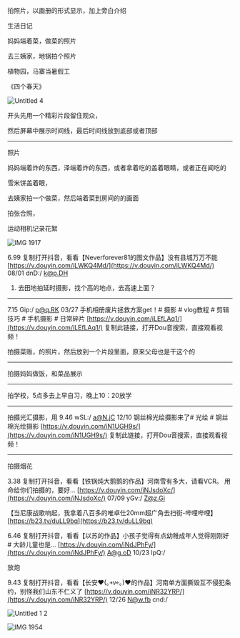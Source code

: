 拍照片，以画册的形式显示，加上旁白介绍

生活日记

妈妈端着菜，做菜的照片

  

去三姨家，地锅拍个照片

  

  

植物园，马寨当暑假工

《四个春天》

![Untitled 4](https://dvlin-notes-assets.oss-cn-beijing.aliyuncs.com/2024/08/30/acvYFxu329bqQcJ7QkedUntitled%204.png)

  

开头先用一个精彩片段留住观众，

然后屏幕中展示时间线，最后时间线放到底部或者顶部

---

  

照片

妈妈端着炸的东西，泽端着炸的东西，或者拿着吃的盖着眼睛，或者正在闻吃的

雪米饼盖着眼，

去姨家拍一个做菜，然后端着菜到房间的的画面

拍张合照，

  

运动相机记录花絮

![IMG 1917](https://dvlin-notes-assets.oss-cn-beijing.aliyuncs.com/2024/08/30/PczTQlFovdOEXUpF1l83IMG_1917.png)

6.99 复制打开抖音，看看【Neverforever81的图文作品】没有县城万万不能 [https://v.douyin.com/iLWKQ4Md/](https://v.douyin.com/iLWKQ4Md/) 08/01 dnD:/ k@p.DH

  

1. 去田地拍延时摄影，找个高的地点，去高速上面？

  

  

---

7.15 Gip:/ p@q.RK 03/27 手机相册废片拯救方案get！# 摄影 # vlog教程 # 剪辑技巧 # 手机摄影 # 日常碎片 [https://v.douyin.com/iLEfLAq1/](https://v.douyin.com/iLEfLAq1/) 复制此链接，打开Dou音搜索，直接观看视频！

拍摄菜贩，的照片，然后放到一个片段里面，原来父母也是干这个的

---

拍摄妈妈做饭，和菜品展示

  

---

拍学校，5点多去上早自习，晚上10：20放学

---

拍摄光汇摄影，用 9.46 wSL:/ a@N.jC 12/10 钢丝棉光绘摄影来了# 光绘 # 钢丝棉光绘摄影 [https://v.douyin.com/iN1UGH9s/](https://v.douyin.com/iN1UGH9s/) 复制此链接，打开Dou音搜索，直接观看视频！

---

拍摄烟花

3.38 复制打开抖音，看看【铁锅炖大鹅鹅的作品】河南雪有多大，请看VCR。 用命给你们拍摄的，要好... [https://v.douyin.com/iNJsdoXc/](https://v.douyin.com/iNJsdoXc/) 07/09 yGv:/ Z@z.Gi

  

【当尼康战歌响起，我拿着八百多的唯卓仕20mm超广角去扫街-哔哩哔哩】 [https://b23.tv/duLL9bq](https://b23.tv/duLL9bq)

  

6.46 复制打开抖音，看看【以苏的作品】小孩子觉得有点幼稚成年人觉得刚刚好# 大龄儿童也是... [https://v.douyin.com/iNdJPhFy/](https://v.douyin.com/iNdJPhFy/) A@g.oD 10/23 lpQ:/

  

放炮

9.43 复制打开抖音，看看【长安♥(｡￫v￩｡)♥的作品】河南单方面撕毁互不侵犯条约，别怪我们山东不仁义了 [https://v.douyin.com/iNR32YRP/](https://v.douyin.com/iNR32YRP/) 12/26 N@w.fb cnd:/

  

![Untitled 1 2](https://dvlin-notes-assets.oss-cn-beijing.aliyuncs.com/2024/08/30/xtjtC1Avs4I3iz3Xj3qgUntitled%201%202.png)

![IMG 1954](https://dvlin-notes-assets.oss-cn-beijing.aliyuncs.com/2024/08/30/5sQWMg91CS5WXxdtOXHtIMG_1954.png)